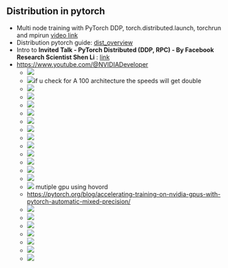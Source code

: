 

## Distribution in pytorch

- Multi node training with PyTorch DDP, torch.distributed.launch, torchrun and mpirun [video link](https://www.youtube.com/@lambdacloud)
- Distribution pytorch guide: [dist_overview](https://pytorch.org/tutorials/beginner/dist_overview.html)
- Intro to **Invited Talk - PyTorch Distributed (DDP, RPC) - By Facebook Research Scientist Shen Li** : [link](https://www.youtube.com/watch?v=3XUG7cjte2U)
- https://www.youtube.com/@NVIDIADeveloper
	- ![](Pasted%20image%2020241218013405.png)
	- ![](Pasted%20image%2020241218013503.png)if u check for A 100 architecture the speeds will get double
	- ![](Pasted%20image%2020241218013627.png)
	- ![](Pasted%20image%2020241218013740.png)
	- ![](Pasted%20image%2020241218013831.png)
	- ![](Pasted%20image%2020241218013846.png)
	- ![](Pasted%20image%2020241218013914.png)
	- ![](Pasted%20image%2020241218013932.png)
	- ![](Pasted%20image%2020241218013953.png)
	- ![](Pasted%20image%2020241218014023.png)
	- ![](Pasted%20image%2020241218014046.png)
	- ![](Pasted%20image%2020241218014118.png)
	- ![](Pasted%20image%2020241218014127.png)
	- ![](Pasted%20image%2020241218014149.png)
	- ![](Pasted%20image%2020241218014200.png) mutiple gpu using hovord
	- https://pytorch.org/blog/accelerating-training-on-nvidia-gpus-with-pytorch-automatic-mixed-precision/
	- ![](Pasted%20image%2020241218014321.png)
	- ![](Pasted%20image%2020241218014335.png)
	- ![](Pasted%20image%2020241218014403.png)
	- ![](Pasted%20image%2020241218015237.png)
	- ![](Pasted%20image%2020241218015257.png)
	- ![](Pasted%20image%2020241218015913.png)
	- ![](Pasted%20image%2020241218020051.png)
